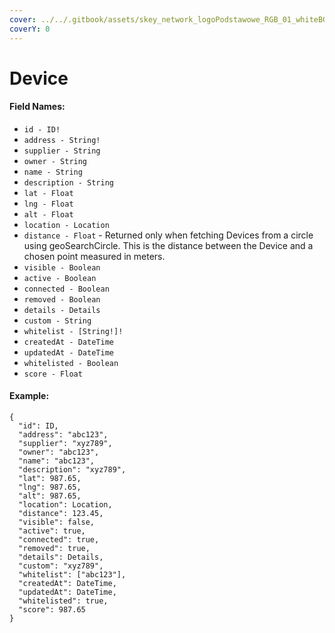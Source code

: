 ```yaml
---
cover: ../../.gitbook/assets/skey_network_logoPodstawowe_RGB_01_whiteBG.png
coverY: 0
---
```


# Device

#### Field Names:

* `id - ID!`
* `address - String!`
* `supplier - String`
* `owner - String`
* `name - String`
* `description - String`
* `lat - Float`
* `lng - Float`
* `alt - Float`
* `location - Location`
* `distance - Float` - Returned only when fetching Devices from a circle using geoSearchCircle. This is the distance between the Device and a chosen point measured in meters.
* `visible - Boolean`
* `active - Boolean`
* `connected - Boolean`
* `removed - Boolean`
* `details - Details`
* `custom - String`
* `whitelist - [String!]!`&#x20;
* `createdAt - DateTime`
* `updatedAt - DateTime`
* `whitelisted - Boolean`
* `score - Float`

#### Example:

```
{
  "id": ID,
  "address": "abc123",
  "supplier": "xyz789",
  "owner": "abc123",
  "name": "abc123",
  "description": "xyz789",
  "lat": 987.65,
  "lng": 987.65,
  "alt": 987.65,
  "location": Location,
  "distance": 123.45,
  "visible": false,
  "active": true,
  "connected": true,
  "removed": true,
  "details": Details,
  "custom": "xyz789",
  "whitelist": ["abc123"],
  "createdAt": DateTime,
  "updatedAt": DateTime,
  "whitelisted": true,
  "score": 987.65
}
```
